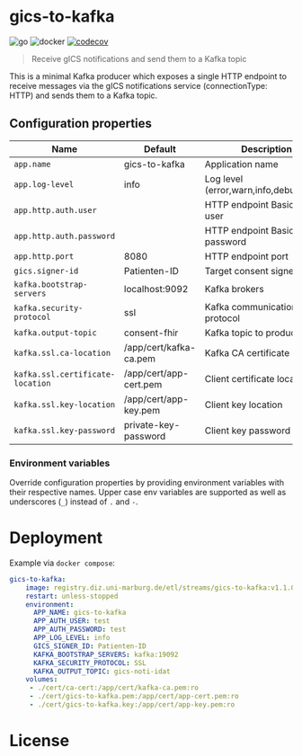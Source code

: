 # gics-to-kafka
![go](https://github.com/diz-unimr/gics-to-kafka/actions/workflows/build.yml/badge.svg) ![docker](https://github.com/diz-unimr/gics-to-kafka/actions/workflows/release.yml/badge.svg) [![codecov](https://codecov.io/gh/diz-unimr/gics-to-kafka/branch/main/graph/badge.svg?token=D66XMZ5ALR)](https://codecov.io/gh/diz-unimr/gics-to-kafka)
> Receive gICS notifications and send them to a Kafka topic

This is a minimal Kafka producer which exposes a single HTTP endpoint to receive messages via 
the gICS notifications service (connectionType: HTTP) and sends them to a Kafka topic.

## Configuration properties

| Name                             | Default                | Description                             |
|----------------------------------|------------------------|-----------------------------------------|
| `app.name`                       | gics-to-kafka          | Application name                        |
| `app.log-level`                  | info                   | Log level (error,warn,info,debug,trace) |
| `app.http.auth.user`             |                        | HTTP endpoint Basic Auth user           |
| `app.http.auth.password`         |                        | HTTP endpoint Basic Auth password       |
| `app.http.port`                  | 8080                   | HTTP endpoint port                      |
| `gics.signer-id`                 | Patienten-ID           | Target consent signerId                 |
| `kafka.bootstrap-servers`        | localhost:9092         | Kafka brokers                           |
| `kafka.security-protocol`        | ssl                    | Kafka communication protocol            |
| `kafka.output-topic`             | consent-fhir           | Kafka topic to produce to               |
| `kafka.ssl.ca-location`          | /app/cert/kafka-ca.pem | Kafka CA certificate location           |
| `kafka.ssl.certificate-location` | /app/cert/app-cert.pem | Client certificate location             |
| `kafka.ssl.key-location`         | /app/cert/app-key.pem  | Client key location                     |
| `kafka.ssl.key-password`         | private-key-password   | Client key password                     |

### Environment variables

Override configuration properties by providing environment variables with their respective names.
Upper case env variables are supported as well as underscores (`_`) instead of `.` and `-`. 

# Deployment

Example via `docker compose`:
```yml
gics-to-kafka:
    image: registry.diz.uni-marburg.de/etl/streams/gics-to-kafka:v1.1.0
    restart: unless-stopped
    environment:
      APP_NAME: gics-to-kafka
      APP_AUTH_USER: test
      APP_AUTH_PASSWORD: test
      APP_LOG_LEVEL: info
      GICS_SIGNER_ID: Patienten-ID
      KAFKA_BOOTSTRAP_SERVERS: kafka:19092
      KAFKA_SECURITY_PROTOCOL: SSL
      KAFKA_OUTPUT_TOPIC: gics-noti-idat
    volumes:
     - ./cert/ca-cert:/app/cert/kafka-ca.pem:ro
     - ./cert/gics-to-kafka.pem:/app/cert/app-cert.pem:ro
     - ./cert/gics-to-kafka.key:/app/cert/app-key.pem:ro
```

# License

